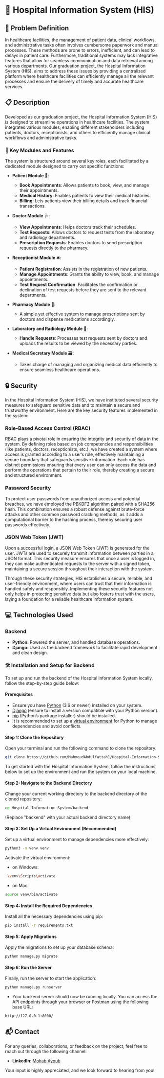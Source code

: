 # 🏥 Hospital Information System (HIS)

## 🎯 Problem Definition

In healthcare facilities, the management of patient data, clinical workflows, and administrative tasks often involves cumbersome paperwork and manual processes. These methods are prone to errors, inefficient, and can lead to delays in patient care. Furthermore, traditional systems may lack integrative features that allow for seamless communication and data retrieval among various departments. Our graduation project, the Hospital Information System (HIS), aims to address these issues by providing a centralized platform where healthcare facilities can efficiently manage all the relevant processes and ensure the delivery of timely and accurate healthcare services.

## 📋 Description

Developed as our graduation project, the Hospital Information System (HIS) is designed to streamline operations in healthcare facilities. The system integrates various modules, enabling different stakeholders including patients, doctors, receptionists, and others to efficiently manage clinical workflows and administrative tasks. 

### 🚀 Key Modules and Features

The system is structured around several key roles, each facilitated by a dedicated module designed to carry out specific functions:

- **Patient Module** 🤒:
  - **Book Appointments**: Allows patients to book, view, and manage their appointments.
  - **Medical History**: Enables patients to view their medical histories.
  - **Billing**: Lets patients view their billing details and track financial transactions.
   
- **Doctor Module** 🩺:
  - **View Appointments**: Helps doctors track their schedules.
  - **Test Requests**: Allows doctors to request tests from the laboratory and radiology departments.
  - **Prescription Requests**: Enables doctors to send prescription requests directly to the pharmacy.

- **Receptionist Module** 🛎️:
  - **Patient Registration**: Assists in the registration of new patients.
  - **Manage Appointments**: Grants the ability to view, book, and manage appointments.
  - **Test Request Confirmation**: Facilitates the confirmation or declination of test requests before they are sent to the relevant departments.

- **Pharmacy Module** 💊: 
  - A simple yet effective system to manage prescriptions sent by doctors and dispense medications accordingly.

- **Laboratory and Radiology Module** 🔬: 
  - **Handle Requests**: Processes test requests sent by doctors and uploads the results to be viewed by the necessary parties.
  
- **Medical Secretary Module** 🗃️: 
  - Takes charge of managing and organizing medical data efficiently to ensure seamless healthcare operations.
  
## 🔒 Security

In the Hospital Information System (HIS), we have instituted several security measures to safeguard sensitive data and to maintain a secure and trustworthy environment. Here are the key security features implemented in the system:

### Role-Based Access Control (RBAC)

RBAC plays a pivotal role in ensuring the integrity and security of data in the system. By defining roles based on job competencies and responsibilities (like patients, doctors, receptionists, etc.), we have created a system where access is granted according to a user’s role, effectively maintaining a secure boundary that safeguards sensitive information. Each role has distinct permissions ensuring that every user can only access the data and perform the operations that pertain to their role, thereby creating a secure and structured environment.

### Password Security

To protect user passwords from unauthorized access and potential breaches, we have employed the PBKDF2 algorithm paired with a SHA256 hash. This combination ensures a robust defense against brute-force attacks and other common password cracking methods, as it adds a computational barrier to the hashing process, thereby securing user passwords effectively.

### JSON Web Token (JWT)

Upon a successful login, a JSON Web Token (JWT) is generated for the user. JWTs are used to securely transmit information between parties in a JSON format. This security measure ensures that once a user is logged in, they can make authenticated requests to the server with a signed token, maintaining a secure session throughout their interaction with the system.

Through these security strategies, HIS establishes a secure, reliable, and user-friendly environment, where users can trust that their information is handled safely and responsibly. Implementing these security features not only helps in protecting sensitive data but also fosters trust with the users, laying a foundation for a reliable healthcare information system.



## 💻 Technologies Used
### Backend
- **Python**: Powered the server, and handled database operations.
- **Django**: Used as the backend framework to facilitate rapid development and clean design.


### 🛠️ Installation and Setup for Backend

To set up and run the backend of the Hospital Information System locally, follow the step-by-step guide below:

#### Prerequisites

- Ensure you have [Python](https://www.python.org/downloads/) (3.6 or newer) installed on your system.
- [Django](https://www.djangoproject.com/download/) (ensure to install a version compatible with your Python version).
- [pip](https://pip.pypa.io/en/stable/installing/) (Python’s package installer) should be installed.
- It is recommended to set up a [virtual environment](https://docs.python.org/3/tutorial/venv.html) for Python to manage dependencies and avoid conflicts.

#### Step 1: Clone the Repository

Open your terminal and run the following command to clone the repository:

```bash
git clone https://github.com/MahmoudAbdulfattah1/Hospital-Information-System/
```
To get started with the Hospital Information System, follow the instructions below to set up the environment and run the system on your local machine.
#### Step 2: Navigate to the Backend Directory
Change your current working directory to the backend directory of the cloned repository:
```bash
cd Hospital-Information-System/backend
```
(Replace "backend" with your actual backend directory name)

#### Step 3: Set Up a Virtual Environment (Recommended)
Set up a virtual environment to manage dependencies more effectively:
```bash
python3 -m venv venv
```
Activate the virtual environment:
- on Windows:
```bash 
.\venv\Scripts\activate
```
- on Mac:
```bash 
source venv/bin/activate
```
#### Step 4: Install the Required Dependencies
Install all the necessary dependencies using pip:
```bash
pip install -r requirements.txt
```
#### Step 5: Apply Migrations
Apply the migrations to set up your database schema:
```bash
python manage.py migrate
```
#### Step 6: Run the Server
Finally, run the server to start the application:
```bash
python manage.py runserver
```
- Your backend server should now be running locally. You can access the API endpoints through your browser or Postman using the following base URL:
```bash
http://127.0.0.1:8000/
```



## 📬 Contact

For any queries, collaborations, or feedback on the project, feel free to reach out through the following channel:

- **LinkedIn**: [Mohab Ayoub](www.linkedin.com//in//mohabayoub10/)

Your input is highly appreciated, and we look forward to hearing from you!
